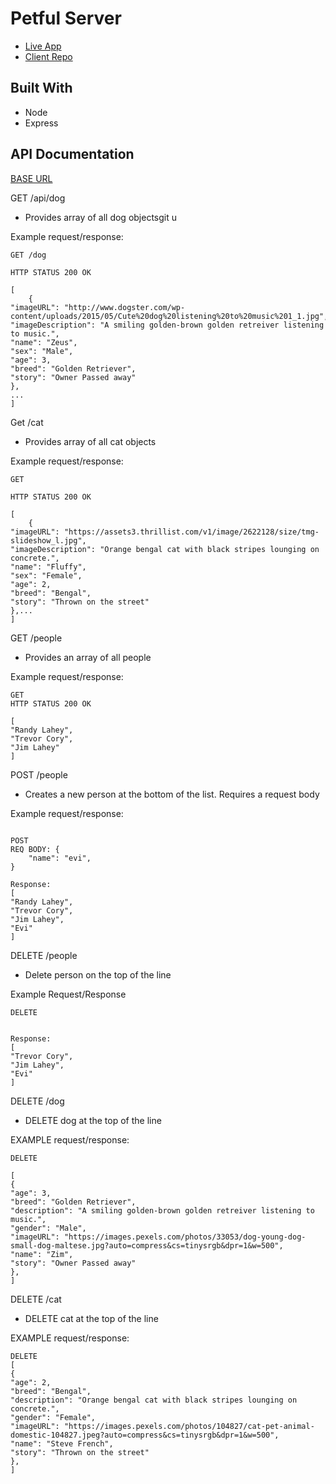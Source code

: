 # Petful Server

- [Live App](https://petful-client-final.vercel.app/)
- [Client Repo](https://github.com/arcoleburn/petful-client-final)
## Built With

- Node
- Express

## API Documentation

[BASE URL](http://petful-server.herokuapp.com/api/)

GET /api/dog

- Provides array of all dog objectsgit u

Example request/response:

```
GET /dog

HTTP STATUS 200 OK

[
    {
"imageURL": "http://www.dogster.com/wp-content/uploads/2015/05/Cute%20dog%20listening%20to%20music%201_1.jpg",
"imageDescription": "A smiling golden-brown golden retreiver listening to music.",
"name": "Zeus",
"sex": "Male",
"age": 3,
"breed": "Golden Retriever",
"story": "Owner Passed away"
},
...
]
```

Get /cat

- Provides array of all cat objects

Example request/response:

```
GET 

HTTP STATUS 200 OK

[
    {
"imageURL": "https://assets3.thrillist.com/v1/image/2622128/size/tmg-slideshow_l.jpg",
"imageDescription": "Orange bengal cat with black stripes lounging on concrete.",
"name": "Fluffy",
"sex": "Female",
"age": 2,
"breed": "Bengal",
"story": "Thrown on the street"
},...
]

```

GET /people

- Provides an array of all people

Example request/response:

```
GET 
HTTP STATUS 200 OK

[
"Randy Lahey",
"Trevor Cory",
"Jim Lahey"
]

```

POST /people

- Creates a new person at the bottom of the list. Requires a request body

Example request/response:

```

POST 
REQ BODY: {
    "name": "evi",
}

Response:
[
"Randy Lahey",
"Trevor Cory",
"Jim Lahey",
"Evi"
]

```

DELETE /people

- Delete person on the top of the line

Example Request/Response

```
DELETE


Response:
[
"Trevor Cory",
"Jim Lahey",
"Evi"
]

```

DELETE /dog

- DELETE dog at the top of the line

EXAMPLE request/response:

```
DELETE

[
{
"age": 3,
"breed": "Golden Retriever",
"description": "A smiling golden-brown golden retreiver listening to music.",
"gender": "Male",
"imageURL": "https://images.pexels.com/photos/33053/dog-young-dog-small-dog-maltese.jpg?auto=compress&cs=tinysrgb&dpr=1&w=500",
"name": "Zim",
"story": "Owner Passed away"
},
]
```

DELETE /cat

- DELETE cat at the top of the line

EXAMPLE request/response:

```
DELETE 
[
{
"age": 2,
"breed": "Bengal",
"description": "Orange bengal cat with black stripes lounging on concrete.",
"gender": "Female",
"imageURL": "https://images.pexels.com/photos/104827/cat-pet-animal-domestic-104827.jpeg?auto=compress&cs=tinysrgb&dpr=1&w=500",
"name": "Steve French",
"story": "Thrown on the street"
},
]
```
